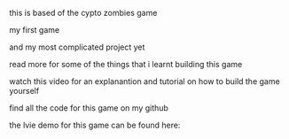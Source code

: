 this is based of the cypto zombies game 

my first game

and my most complicated project yet

read more for some of the things that i learnt building this game

watch this video for an explanantion and tutorial on how to build the game yourself

find all the code for this game on my github

the lvie demo for this game can be found here:
